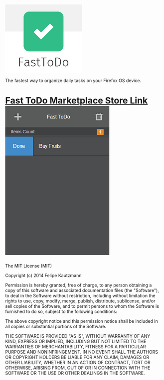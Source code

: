![FastToDo](https://github.com/felipekm/FastToDo/blob/master/app/images/logoMkt.png?raw=true)

The fastest way to organize daily tasks on your Firefox OS device.

[Fast ToDo Marketplace Store Link](https://marketplace.firefox.com/app/fasttodo)
![FastToDo](https://github.com/felipekm/FastToDo/blob/master/app/images/143071.png?raw=true)
========
The MIT License (MIT)

Copyright (c) 2014 Felipe Kautzmann

Permission is hereby granted, free of charge, to any person obtaining a copy
of this software and associated documentation files (the "Software"), to deal
in the Software without restriction, including without limitation the rights
to use, copy, modify, merge, publish, distribute, sublicense, and/or sell
copies of the Software, and to permit persons to whom the Software is
furnished to do so, subject to the following conditions:

The above copyright notice and this permission notice shall be included in all
copies or substantial portions of the Software.

THE SOFTWARE IS PROVIDED "AS IS", WITHOUT WARRANTY OF ANY KIND, EXPRESS OR
IMPLIED, INCLUDING BUT NOT LIMITED TO THE WARRANTIES OF MERCHANTABILITY,
FITNESS FOR A PARTICULAR PURPOSE AND NONINFRINGEMENT. IN NO EVENT SHALL THE
AUTHORS OR COPYRIGHT HOLDERS BE LIABLE FOR ANY CLAIM, DAMAGES OR OTHER
LIABILITY, WHETHER IN AN ACTION OF CONTRACT, TORT OR OTHERWISE, ARISING FROM,
OUT OF OR IN CONNECTION WITH THE SOFTWARE OR THE USE OR OTHER DEALINGS IN THE
SOFTWARE.
